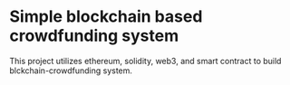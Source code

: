 # Simple blockchain based crowdfunding system
This project utilizes ethereum, solidity, web3, and smart contract to build
blckchain-crowdfunding system.